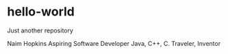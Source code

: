 # hello-world
Just another repository

Naim Hopkins
Aspiring Software Developer
Java, C++, C.
Traveler, Inventor
